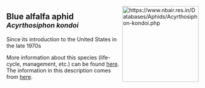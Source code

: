<img 
title="https://www.nbair.res.in/Databases/Aphids/Acyrthosiphon-kondoi.php"
src="https://www.nbair.res.in/Databases/Aphids/images/Acyrthosiphonkondoi/Acyrthosiphonkondoi.jpg" 
height="200"
class="center"
align="right">

## Blue alfalfa aphid<br><sup>*Acyrthosiphon kondoi*</sup>

Since its introduction to the United States in the late 1970s

More information about this species (life-cycle, management, etc.) can be found [here](http://entnemdept.ufl.edu/creatures/veg/aphid/melon_aphid.htm). The information in this description comes from [here](https://www.plantwise.org/KnowledgeBank/datasheet/3145).


<!--stackedit_data:
eyJoaXN0b3J5IjpbMzU0MDU3NTY3LC05MTg3MjkyNzksLTM5Nj
k1NTcyOSwtMjA5MzExMTY0MywtNTg5MDU5MjQ1LC0xNTY4MjA0
OTA0LDg3ODc0NDAzNSwyMDkyNjM3NzU4LDMxMTc0NDQ0Nl19
-->